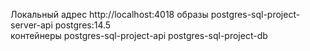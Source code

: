 Локальный адрес http://localhost:4018
образы
postgres-sql-project-server-api
postgres:14.5  
контейнеры
postgres-sql-project-api
postgres-sql-project-db